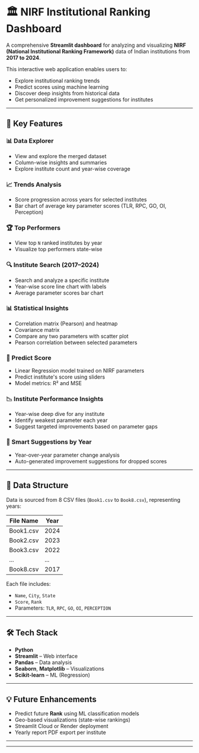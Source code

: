 # 🏛️ NIRF Institutional Ranking Dashboard

A comprehensive **Streamlit dashboard** for analyzing and visualizing **NIRF (National Institutional Ranking Framework)** data of Indian institutions from **2017 to 2024**.

This interactive web application enables users to:
- Explore institutional ranking trends
- Predict scores using machine learning
- Discover deep insights from historical data
- Get personalized improvement suggestions for institutes

---

## 🚀 Key Features

### 📊 Data Explorer
- View and explore the merged dataset
- Column-wise insights and summaries
- Explore institute count and year-wise coverage

### 📈 Trends Analysis
- Score progression across years for selected institutes
- Bar chart of average key parameter scores (TLR, RPC, GO, OI, Perception)

### 🏆 Top Performers
- View top `N` ranked institutes by year
- Visualize top performers state-wise

### 🔍 Institute Search (2017–2024)
- Search and analyze a specific institute
- Year-wise score line chart with labels
- Average parameter scores bar chart

### 📊 Statistical Insights
- Correlation matrix (Pearson) and heatmap
- Covariance matrix
- Compare any two parameters with scatter plot
- Pearson correlation between selected parameters

### 🔮 Predict Score
- Linear Regression model trained on NIRF parameters
- Predict institute's score using sliders
- Model metrics: R² and MSE

### 📉 Institute Performance Insights
- Year-wise deep dive for any institute
- Identify weakest parameter each year
- Suggest targeted improvements based on parameter gaps

### 🎯 Smart Suggestions by Year
- Year-over-year parameter change analysis
- Auto-generated improvement suggestions for dropped scores

---

## 📂 Data Structure

Data is sourced from 8 CSV files (`Book1.csv` to `Book8.csv`), representing years:

| File Name   | Year |
|------------|------|
| Book1.csv  | 2024 |
| Book2.csv  | 2023 |
| Book3.csv  | 2022 |
| ...        | ...  |
| Book8.csv  | 2017 |

Each file includes:
- `Name`, `City`, `State`
- `Score`, `Rank`
- Parameters: `TLR`, `RPC`, `GO`, `OI`, `PERCEPTION`

---

## 🛠 Tech Stack

- **Python**
- **Streamlit** – Web interface
- **Pandas** – Data analysis
- **Seaborn**, **Matplotlib** – Visualizations
- **Scikit-learn** – ML (Regression)

---

## 💡 Future Enhancements

- Predict future **Rank** using ML classification models
- Geo-based visualizations (state-wise rankings)
- Streamlit Cloud or Render deployment
- Yearly report PDF export per institute

---


---

